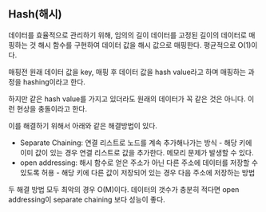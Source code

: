 ## Hash(해시)

데이터를 효율적으로 관리하기 위해, 임의의 길이 데이터를 고정된 길이의 데이터로 매핑하는 것
해시 함수를 구현하여 데이터 값을 해시 값으로 매핑한다. 평균적으로 O(1)이다. 

매핑전 원래 데이터 값을 key, 매핑 후 데이터 값을 hash value라고 하며 매핑하는 과정을 hashing이라고 한다.

하지만 같은 hash value를 가지고 있더라도 원래의 데이터가 꼭 같은 것은 아니다. 이런 현상을 충돌이라고 한다.

이를 해결하기 위해서 아래와 같은 해결방법이 있다.
- Separate Chaining: 연결 리스트로 노드를 계속 추가해나가는 방식 - 해당 키에 이미 값이 있는 경우 연결 리스트로 값을 추가한다. 메모리 문제가 발생할 수 있다.
- open addressing: 해시 함수로 얻은 주소가 아닌 다른 주소에 데이터를 저장할 수 있도록 허용 - 해당 키에 다른 값이 저장되어 있는 경우 다음 주소에 저장하는 방법 

두 해결 방법 모두 최악의 경우 O(M)이다. 데이터의 갯수가 충분히 적다면 open addressing이 separate chaining 보다 성능이 좋다. 

